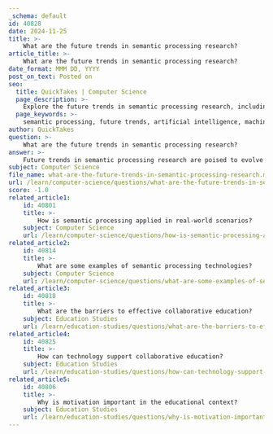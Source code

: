 ```yaml
---
_schema: default
id: 40828
date: 2024-11-25
title: >-
    What are the future trends in semantic processing research?
article_title: >-
    What are the future trends in semantic processing research?
date_format: MMM DD, YYYY
post_on_text: Posted on
seo:
  title: QuickTakes | Computer Science
  page_description: >-
    Explore the future trends in semantic processing research, including advancements in AI and ML, pre-trained language models, explainable AI, interdisciplinary collaboration, and their application in real-world scenarios.
  page_keywords: >-
    semantic processing, future trends, artificial intelligence, machine learning, pre-trained language models, explainable AI, interdisciplinary collaboration, real-world applications, robustness, resilience
author: QuickTakes
question: >-
    What are the future trends in semantic processing research?
answer: >-
    Future trends in semantic processing research are poised to evolve significantly, driven by advancements in artificial intelligence (AI) and machine learning (ML). Here are some key directions anticipated in this field:\n\n1. **Integration of AI and ML**: The incorporation of AI and ML techniques into semantic processing is transforming it from a retrospective analysis tool into a predictive and proactive instrument. This shift allows for more dynamic and responsive applications in various domains, including natural language processing (NLP) and process mining.\n\n2. **Advancements in Pre-trained Language Models**: The development of large pre-trained language models, such as BERT and GPT, has revolutionized semantic processing. Future research is likely to focus on enhancing these models to improve their understanding of context, semantics, and nuances in human language. This includes exploring cross-lingual representations and fine-tuning models for specific applications.\n\n3. **Explainable AI**: As AI systems become more complex, there is a growing emphasis on creating explainable, robust, and resilient AI models. Future research will likely prioritize transparency in semantic processing systems, enabling users to understand how decisions are made and ensuring that these systems can be trusted in critical applications.\n\n4. **Interdisciplinary Collaboration**: The future of semantic processing research will benefit from interdisciplinary collaboration, combining insights from linguistics, cognitive science, and computer science. This collaborative approach can lead to more comprehensive models that better capture the intricacies of human language and thought.\n\n5. **Focus on Real-world Applications**: There is an increasing trend towards applying semantic processing techniques in real-world scenarios, such as healthcare, education, and social media analysis. Future research may explore how semantic processing can enhance user experiences, improve communication, and facilitate better decision-making in these areas.\n\n6. **Robustness and Resilience**: As semantic processing systems are deployed in more critical applications, ensuring their robustness and resilience against adversarial attacks and biases will be crucial. Future research will likely address these challenges to create more reliable systems.\n\nIn summary, the future of semantic processing research is expected to be characterized by the integration of advanced AI techniques, a focus on explainability, interdisciplinary collaboration, and practical applications that enhance user experiences and decision-making processes.
subject: Computer Science
file_name: what-are-the-future-trends-in-semantic-processing-research.md
url: /learn/computer-science/questions/what-are-the-future-trends-in-semantic-processing-research
score: -1.0
related_article1:
    id: 40801
    title: >-
        How is semantic processing applied in real-world scenarios?
    subject: Computer Science
    url: /learn/computer-science/questions/how-is-semantic-processing-applied-in-realworld-scenarios
related_article2:
    id: 40814
    title: >-
        What are some examples of semantic processing technologies?
    subject: Computer Science
    url: /learn/computer-science/questions/what-are-some-examples-of-semantic-processing-technologies
related_article3:
    id: 40818
    title: >-
        What are the barriers to effective collaborative education?
    subject: Education Studies
    url: /learn/education-studies/questions/what-are-the-barriers-to-effective-collaborative-education
related_article4:
    id: 40825
    title: >-
        How can technology support collaborative education?
    subject: Education Studies
    url: /learn/education-studies/questions/how-can-technology-support-collaborative-education
related_article5:
    id: 40806
    title: >-
        Why is motivation important in the educational context?
    subject: Education Studies
    url: /learn/education-studies/questions/why-is-motivation-important-in-the-educational-context
---
```


&nbsp;